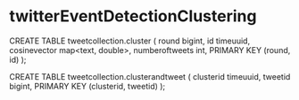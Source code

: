 # twitterEventDetectionClustering

CREATE TABLE tweetcollection.cluster (
    round bigint,
    id timeuuid,
    cosinevector map<text, double>,
    numberoftweets int,
    PRIMARY KEY (round, id)
);


CREATE TABLE tweetcollection.clusterandtweet (
    clusterid timeuuid,
    tweetid bigint,
    PRIMARY KEY (clusterid, tweetid)
);
